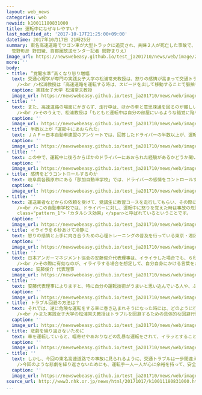 ```yaml
---
layout: web_news
categories: web
newsid: k10011180831000
title: 運転中になぜキレやすい？
last_modified_at: '2017-10-17T21:25:00+09:00'
datetime: 2017年10月17日 21時25分
summary: 東名高速道路でワゴン車が大型トラックに追突され、夫婦２人が死亡した事故で、別の車でワゴン車の走行を妨害したとして２５歳の男が逮捕されました。男は、現場手前のパーキングエリアで通行の妨げになると注意されたことに腹を立てたことから、妨害する行為に及んだと見られています。車を運転中にささいなことで腹を立て、攻撃的になる人を見かけた人もいるかと思いますが、ドライバーはなぜ怒りやすくなるのか取材しました。（ネットワーク報道部記者
  管野彰彦 野田綾、首都圏放送センター記者 間野まりえ）
image_url: https://newswebeasy.github.io/test_ja201710/news/web/image/2017/10/17/K10011180831_1710172006_1710172012_01_02.jpg
more: ''
body:
- title: ”覚醒水準”高くなり怒り増幅
  text: 交通心理学が専門の実践女子大学の松浦常夫教授は、怒りの感情が高まって交通トラブルが犯罪行為に発展する現象は<span class="pattern_1">「ロードレイジ」</span>と呼ばれていると指摘します。<br
    /><br />松浦教授は「高速道路を運転する時は、スピードを出して移動することで脈拍や血圧が上がるなど、神経が高ぶり、より感情的になりやすい。これを心理学では『覚醒水準が高い状態』と言い、この状態で、ほかの車が割り込んできたり、進路を邪魔されたりすると怒りの感情が出やすくなる」と指摘します。
  caption: 実践女子大学 松浦常夫教授
  image_url: https://newswebeasy.github.io/test_ja201710/news/web/image/2017/10/17/K10011180831_1710172006_1710172012_01_02.jpg
- title: ''
  text: また、高速道路の場面にかぎらず、走行中は、ほかの車と意思疎通を図るのが難しいため、威嚇されたなどと誤解しやすくなると言います。例えば、軽く注意を促すつもりでパッシングされたとしても「挑発された」と感じたり、前の車が無意識に車線変更してきた時に「邪魔をされた」と思ったりするというのです。<br
    /><br />そのうえで、松浦教授は「もともと運転中は自分の部屋にいるような錯覚に陥りやすく、好きなようにふるまうことができると思いやすくなる。こうした状況の中でほかの車が自分の意図に反する行動をとると、攻撃的な意図がなくても、被害を受けたという錯覚が生まれ、そのことが怒りを増幅させることになる」と指摘します。
  caption: ''
  image_url: https://newswebeasy.github.io/test_ja201710/news/web/image/2017/10/17/K10011180831_1710172006_1710172012_01_02.jpg
- title: 半数以上が「運転中にあおられた」
  text: ＪＡＦ＝日本自動車連盟のアンケートでは、回答したドライバーの半数以上が、運転中に後ろからほかのドライバーにあおられた経験があると答えています。ＪＡＦは去年６月、全国の自動車ユーザーを対象に、インターネットを通じて交通マナーに関するアンケートを実施し、６万４６７７人から回答を得ました。
  caption: ''
  image_url: https://newswebeasy.github.io/test_ja201710/news/web/image/2017/10/17/K10011180831_1710172006_1710172012_01_02.jpg
- title: ''
  text: この中で、運転中に後ろからほかのドライバーにあおられた経験があるかどうか聞いたところ、「よくある」と答えた人は７．９％、「時々ある」と答えた人は４６．６％で、合わせて半数以上の人があおられた経験があるということです。
  caption: ''
  image_url: https://newswebeasy.github.io/test_ja201710/news/web/image/2017/10/17/K10011180831_1710172006_1710172012_01_02.jpg
- title: 感情をどうコントロールするのか
  text: 岐阜県各務原市にある「那加自動車学校」では、ドライバーの感情をコントロールする方法を指導しています。
  caption: ''
  image_url: https://newswebeasy.github.io/test_ja201710/news/web/image/2017/10/17/K10011180831_1710172006_1710172012_01_02.jpg
- title: ''
  text: 運送業者などからの依頼を受けて、受講生に教習コースを走行してもらい、その際に、助手席に乗った教官が「急いで運転して」などと、あえて焦らせる発言をして安全運転ができるのかを確認しています。この講習で、多くのドライバーが左右の安全確認を忘れるなど感情の乱れからいつもどおりの運転ができなくなるということです。<br
    /><br />この自動車学校では、ドライバーに対し、運転中に怒りを覚えた時は事故の危険が高くなるとして、短い時間、気を紛らわせて怒りの感情を抑えるよう呼びかけています。具体的には、その時に感じたことを言葉に出すことで感情を落ち着かせるというもので、自動車学校によりますと心理学の分野で<span
    class="pattern_1">「カタルシス効果」</span>と呼ばれているということです。
  caption: ''
  image_url: https://newswebeasy.github.io/test_ja201710/news/web/image/2017/10/17/K10011180831_1710172006_1710172012_01_02.jpg
- title: イライラを６秒あけて冷静に
  text: 怒りの感情と上手に向き合うための心理トレーニングの普及を行っている東京・港区の日本アンガーマネジメント協会も言葉に出して気持ちを落ち着かせる「カタルシス効果」は、危険な運転を減らすのに重要だと指摘します。
  caption: ''
  image_url: https://newswebeasy.github.io/test_ja201710/news/web/image/2017/10/17/K10011180831_1710172006_1710172012_01_02.jpg
- title: ''
  text: 日本アンガーマネジメント協会の安藤俊介代表理事は、イライラした場合でも、６秒、間を置くことで多くの人は冷静になることができるので、その間に言葉に出して気持ちを落ち着かせるのが望ましいと言います。<br
    /><br />その際に有効なのが、イライラする場合を想定して、自分自身にかける言葉をあらかじめ用意しておくことで、「大丈夫」とか「たいしたことない」といった、前向きな言葉を言い聞かせることが大切だといいます。また、温度計をイメージして、自分がどれくらい怒っているのかを客観的に考えることで、怒りを行動に移すのを避けることができると指摘します。
  caption: 安藤俊介 代表理事
  image_url: https://newswebeasy.github.io/test_ja201710/news/web/image/2017/10/17/K10011180831_1710172006_1710172012_01_02.jpg
- title: ''
  text: 安藤代表理事によりますと、特に自分の運転技術がうまいと思い込んでいる人や、ふだんおとなしい人、それにプライドが高い人が怒りやすくなる傾向があるということで、「そういった自覚がある人は、家族や大切なものの写真を手元に置いたり、車内に貼っておくことで、迷惑をかけたり失ったりするリスクが頭に浮かび、危険な運転の抑制になる」と話しています。
  caption: ''
  image_url: https://newswebeasy.github.io/test_ja201710/news/web/image/2017/10/17/K10011180831_1710172006_1710172012_01_02.jpg
- title: トラブル回避の方法は？
  text: それでは、逆に危険な運転をする車に巻き込まれそうになった時には、どのように行動すればいいのか。<br /><br />安藤代表理事は「後ろからあおられたり、前に割り込まれたりした時にも絶対に挑発に乗ってはいけない。危害を加えようとする相手から離れることが大切だ」と指摘します。<br
    /><br />また実践女子大学の松浦常夫教授はトラブルを回避するための具体的な回避行動について「危険を感じたらまずは逃げることが大事で、自分の車を路肩に寄せて先に危険な車を行かせるなどして接触を避けるようにしてほしい。それができない場合には車の外に出ずに、車内で警察などに連絡するべきだ」と指摘します。
  caption: ''
  image_url: https://newswebeasy.github.io/test_ja201710/news/web/image/2017/10/17/K10011180831_1710172006_1710172012_01_02.jpg
- title: 悲劇を繰り返さないために
  text: 車を運転していると、幅寄せやあおりなどの乱暴な運転をされて、イラッとすることがあると思います。
  caption: ''
  image_url: https://newswebeasy.github.io/test_ja201710/news/web/image/2017/10/17/K10011180831_1710172006_1710172012_01_02.jpg
- title: ''
  text: しかし、今回の東名高速道路での事故に見られるように、交通トラブルは一歩間違えれば、大惨事につながりかねず、その代償は極めて大きくなります。<br /><br
    />今回のような悲劇を繰り返さないためにも、運転手一人一人が心に余裕を持って、安全運転を心がけることが何よりも求められています。
  caption: ''
  image_url: https://newswebeasy.github.io/test_ja201710/news/web/image/2017/10/17/K10011180831_1710172006_1710172012_01_02.jpg
source_url: http://www3.nhk.or.jp/news/html/20171017/k10011180831000.html
...
```

